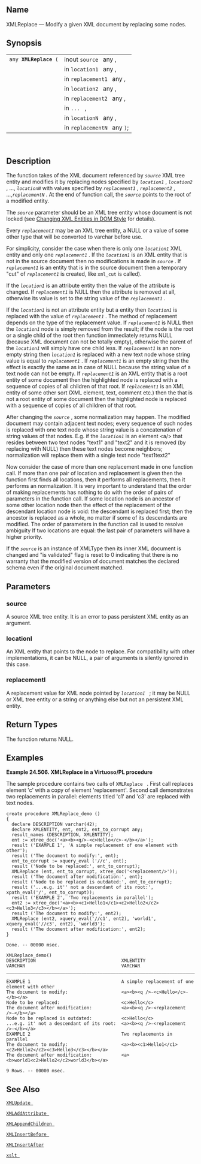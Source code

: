 <div id="fn_xmlreplace" class="refentry">

<div class="titlepage">

</div>

<div class="refnamediv">

## Name

XMLReplace — Modify a given XML document by replacing some nodes.

</div>

<div class="refsynopsisdiv">

## Synopsis

<div id="fsyn_xmlreplace" class="funcsynopsis">

|                            |                             |
|----------------------------|-----------------------------|
| `any `**`XMLReplace`**` (` | inout `source ` any ,       |
|                            | in `location1 ` any ,       |
|                            | in `replacement1 ` any ,    |
|                            | in `location2 ` any ,       |
|                            | in `replacement2 ` any ,    |
|                            | in `... ` ,                 |
|                            | in `locationN ` any ,       |
|                            | in `replacementN ` any `)`; |

<div class="funcprototype-spacer">

 

</div>

</div>

</div>

<div id="desc_xmlreplace" class="refsect1">

## Description

The function takes of the XML document referenced by *`source`* XML tree
entity and modifies it by replacing nodes specified by *`location1`* ,
*`location2`* , ..., *`locationN`* with values specified by
*`replacement1`* , *`replacement2`* , ...,*`replacementN`* . At the end
of function call, the *`source`* points to the root of a modified
entity.

The *`source`* parameter should be an XML tree entity whose document is
not locked (see <a href="xmldom.html" class="link"
title="15.11. Changing XML entities in DOM style">Changing XML Entities
in DOM Style</a> for details).

Every *`replacementI`* may be an XML tree entity, a NULL or a value of
some other type that will be converted to varchar before use.

For simplicity, consider the case when there is only one *`location1`*
XML entity and only one *`replacement1`* . If the *`location1`* is an
XML entity that is not in the source document then no modifications is
made in *`source`* . If *`replacement1`* is an entity that is in the
source document then a temporary "cut" of *`replacement1`* is created,
like `xml_cut` is called).

If the *`location1`* is an attribute entity then the value of the
attribute is changed. If *`replacement1`* is NULL then the attribute is
removed at all, otherwise its value is set to the string value of the
*`replacement1`* .

If the *`location1`* is not an attribute entity but a entity then
*`location1`* is replaced with the value of *`replacement1`* . The
method of replacement depends on the type of the replacement value. If
*`replacement1`* is NULL then the *`location1`* node is simply removed
from the result; if the node is the root or a single child of the root
then function immediately returns NULL (because XML document can not be
totally empty), otherwise the parent of the *`location1`* will simply
have one child less. If *`replacement1`* is an non-empty string then
*`location1`* is replaced with a new text node whose string value is
equal to *`replacement1`* . If *`replacement1`* is an empty string then
the effect is exactly the same as in case of NULL because the string
value of a text node can not be empty. If *`replacement1`* is an XML
entity that is a root entity of some document then the highlighted node
is replaced with a sequence of copies of all children of that root. If
*`replacement1`* is an XML entity of some other sort (XML element, text,
comment etc.) then the that is not a root entity of some document then
the highlighted node is replaced with a sequence of copies of all
children of that root.

After changing the *`source`* , some normalization may happen. The
modified document may contain adjacent text nodes; every sequence of
such nodes is replaced with one text node whose string value is a
concatenation of string values of that nodes. E.g. if the *`location1`*
is an element \<a/\> that resides between two text nodes "text1" and
"text2" and it is removed (by replacing with NULL) then these text nodes
become neighbors; normalization will replace them with a single text
node "text1text2"

Now consider the case of more than one replacement made in one function
call. If more than one pair of location and replacement is given then
the function first finds all locations, then it performs all
replacements, then it performs an normalization. It is very important to
understand that the order of making replacements has nothing to do with
the order of pairs of parameters in the function call. If some location
node is an ancestor of some other location node then the effect of the
replacement of the descendant location node is void: the descendant is
replaced first; then the ancestor is replaced as a whole, no matter if
some of its descendants are modified. The order of parameters in the
function call is used to resolve ambiguity If two locations are equal:
the last pair of parameters will have a higher priority.

If the *`source`* is an instance of XMLType then its inner XML document
is changed and "is validated" flag is reset to 0 indicating that there
is no warranty that the modified version of document matches the
declared schema even if the original document matched.

</div>

<div id="params_xmlreplace" class="refsect1">

## Parameters

<div id="id122639" class="refsect2">

### source

A source XML tree entity. It is an error to pass persistent XML entity
as an argument.

</div>

<div id="id122642" class="refsect2">

### locationI

An XML entity that points to the node to replace. For compatibility with
other implementations, it can be NULL, a pair of arguments is silently
ignored in this case.

</div>

<div id="id122645" class="refsect2">

### replacementI

A replacement value for XML node pointed by *`locationI `* ; it may be
NULL or XML tree entity or a string or anything else but not an
persistent XML entity.

</div>

</div>

<div id="ret_xmlreplace" class="refsect1">

## Return Types

The function returns NULL.

</div>

<div id="examples_xmlreplace" class="refsect1">

## Examples

<div id="ex_xmlreplace_1" class="example">

**Example 24.506. XMLReplace in a Virtuoso/PL procedure**

<div class="example-contents">

The sample procedure contains two calls of `XMLReplace ` . First call
replaces element 'c' with a copy of element 'replacement'. Second call
demonstrates two replacements in parallel: elements titled 'c1' and 'c3'
are replaced with text nodes.

``` screen
create procedure XMLReplace_demo ()
{
  declare DESCRIPTION varchar(42);
  declare XMLENTITY, ent, ent2, ent_to_corrupt any;
  result_names (DESCRIPTION, XMLENTITY);
  ent := xtree_doc('<a><b><q/>-<c>Hello</c>-</b></a>');
  result ('EXAMPLE 1', 'A simple replacement of one element with other');
  result ('The document to modify:', ent);
  ent_to_corrupt := xquery_eval ('//c', ent);
  result ('Node to be replaced:', ent_to_corrupt);
  XMLReplace (ent, ent_to_corrupt, xtree_doc('<replacement/>'));
  result ('The document after modification:', ent);
  result ('Node to be replaced is outdated:', ent_to_corrupt);
  result ('...e.g. it'' not a descendant of its root:', xpath_eval('/', ent_to_corrupt));
  result ('EXAMPLE 2', 'Two replacements in parallel');
  ent2 := xtree_doc('<a><b><c1>Hello1</c1><c2>Hello2</c2><c3>Hello3</c3></b></a>');
  result ('The document to modify:', ent2);
  XMLReplace (ent2, xquery_eval('//c1', ent2), 'world1', xquery_eval('//c3', ent2), 'world3');
  result ('The document after modification:', ent2);
}

Done. -- 00000 msec.

XMLReplace_demo()
DESCRIPTION                                XMLENTITY
VARCHAR                                    VARCHAR
_______________________________________________________________________________

EXAMPLE 1                                  A simple replacement of one element with other
The document to modify:                    <a><b><q />-<c>Hello</c>-</b></a>
Node to be replaced:                       <c>Hello</c>
The document after modification:           <a><b><q />-<replacement />-</b></a>
Node to be replaced is outdated:           <c>Hello</c>
...e.g. it' not a descendant of its root:  <a><b><q />-<replacement />-</b></a>
EXAMPLE 2                                  Two replacements in parallel
The document to modify:                    <a><b><c1>Hello1</c1><c2>Hello2</c2><c3>Hello3</c3></b></a>
The document after modification:           <a><b>world1<c2>Hello2</c2>world3</b></a>

9 Rows. -- 00000 msec.
```

</div>

</div>

  

</div>

<div id="seealso_xmlreplace" class="refsect1">

## See Also

<a href="fn_xmlupdate.html" class="link" title="XMLUpdate"><code
class="function">XMLUpdate </code></a>

<a href="fn_xmladdattribute.html" class="link"
title="XMLAddAttribute"><code
class="function">XMLAddAttribute </code></a>

<a href="fn_xmlappendchildren.html" class="link"
title="XMLAppendChildren"><code
class="function">XMLAppendChildren </code></a>

<a href="fn_xmlinsertbefore.html" class="link"
title="XMLInsertBefore"><code
class="function">XMLInsertBefore </code></a>

<a href="fn_xmlinsertafter.html" class="link"
title="XMLInsertAfter"><code class="function">XMLInsertAfter </code></a>

<a href="fn_xslt.html" class="link" title="xslt"><code
class="function">xslt </code></a>

</div>

</div>
